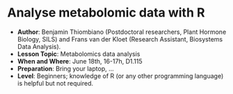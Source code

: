 # Analyse metabolomic data with R

- **Author**: Benjamin Thiombiano (Postdoctoral researchers, Plant Hormone Biology, SILS) and Frans van der Kloet (Research Assistant, Biosystems Data Analysis).
- **Lesson Topic**: Metabolomics data analysis
- **When and Where**: June 18th, 16-17h, D1.115
- **Preparation**: Bring your laptop, ...
- **Level**: Beginners; knowledge of R (or any other programming language) is helpful but not required.
